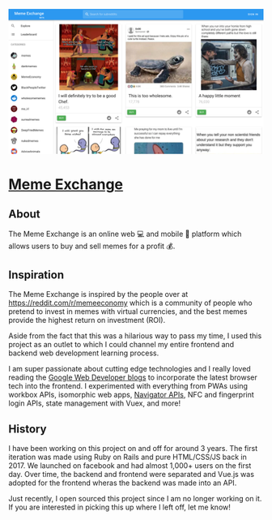 
![Meme Exchange](https://github.com/dillionverma/Meme-Exchange-Frontend/blob/master/public/img/home.png)

# [Meme Exchange](https://meme.exchange)

## About
The Meme Exchange is an online web :computer: and mobile :iphone: platform which allows users to buy and sell memes for a profit :moneybag:.

## Inspiration
The Meme Exchange is inspired by the people over at https://reddit.com/r/memeeconomy which is a community of people who pretend to invest in memes with virtual currencies, and the best memes provide the highest return on investment (ROI).

Aside from the fact that this was a hilarious way to pass my time, I used this project as an outlet to which I could channel my entire frontend and backend web development learning process. 

I am super passionate about cutting edge technologies and I really loved reading the [Google Web Developer blogs](https://developers.google.com/web/updates/capabilities) to incorporate the latest browser tech into the frontend. I experimented with everything from PWAs using workbox APIs, isomorphic web apps, [Navigator APIs](https://developers.google.com/web/fundamentals/security/credential-management/retrieve-credentials), NFC and fingerprint login APIs, state management with Vuex, and more!

## History
I have been working on this project on and off for around 3 years. The first iteration was made using Ruby on Rails and pure HTML/CSS/JS back in 2017. We launched on facebook and had almost 1,000+ users on the first day. Over time, the backend and frontend were separated and Vue.js was adopted for the frontend wheras the backend was made into an API. 

Just recently, I open sourced this project since I am no longer working on it. If you are interested in picking this up where I left off, let me know!

